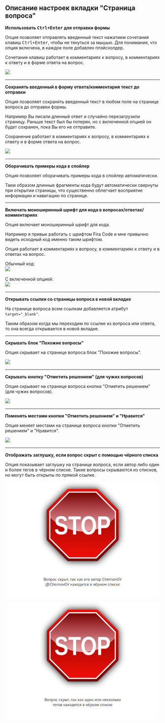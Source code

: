 ## Описание настроек вкладки "Страница вопроса"

**Использовать <kbd>Ctrl+Enter</kbd> для отправки формы**

Опция позволяет отправлять введенный текст нажатием сочетания клавиш <kbd>Ctrl+Enter</kbd>, чтобы не тянуться за мышью. Для понимания, что опция включена, в каждое поле добавлен плэйсхолдер.

Сочетание клавиш работает в комментариях к вопросу, в комментариях к ответу и в форме ответа на вопрос.

![](../images/screenshots/ctrl-enter.png)

---

**Сохранять введенный в форму ответа/комментария текст до отправки**

Опция позволяет сохранять введенный текст в любом поле на странице вопроса до отправки формы.

Например Вы писали длинный ответ и случайно перезагрузили страницу. Раньше текст был бы потерян, но с включенной опцией он будет сохранен, пока Вы его не отправите.

Сохранение работает в комментариях к вопросу, в комментариях к ответу и в форме ответа на вопрос.

![](../images/screenshots/save-text.png)

---

**Оборачивать примеры кода в спойлер**

Опция позволяет оборачивать примеры кода в спойлер автоматически.

Такм образом длинные фрагменты кода будут автоматически свернуты при открытии страницы, что существенно облегчает восприятие информации и навигацию по странице.

---

**Включать моноширинный шрифт для кода в вопросах/ответах/комментариях**

Опция включает моноширинный шрифт для кода.

Например я привык работать с шрифтом Fira Code и мне привычно видеть исходный код именно таким шрифтом.

Опция работает в комментариях к вопросу, в комментариях к ответу и в ответах на вопрос.

Обычный код:<br>
![](../images/screenshots/monospace-font-before.png)

С включенной опцией:<br>
![](../images/screenshots/monospace-font-after.png)

---

**Открывать ссылки со страницы вопроса в новой вкладке**

На странице вопроса всем ссылкам добавляется атрибут `target="_blank"`.

Таким образом когда мы переходим по ссылке из вопроса или ответа, то она всегда открывается в новой вкладке.

---

**Скрывать блок "Похожие вопросы"**

Опция скрывает на странице вопроса блок "Похожие вопросы".

![](../images/screenshots/hide-related-questions.png)

---

**Скрывать кнопку "Отметить решением" (для чужих вопросов)**

Опция скрывает на странице вопроса кнопки "Отметить решением" (для чужих вопросов).

![](../images/screenshots/remove-button.png)

---

**Поменять местами кнопки "Отметить решением" и "Нравится"**

Опция меняет местами на странице вопроса кнопки "Отметить решением" и "Нравится".

![](../images/screenshots/swap-buttons.png)

---

**Отображать заглушку, если вопрос скрыт с помощью чёрного списка**

Опция показывает заглушку на странице вопроса, если автор либо один и более тегов в чёрном списке. Такие вопросы скрываются из списков, но могут быть открыты по прямой ссылке.

![](../images/screenshots/hidden-stub-by-author.png)

![](../images/screenshots/hidden-stub-by-tag.png)
